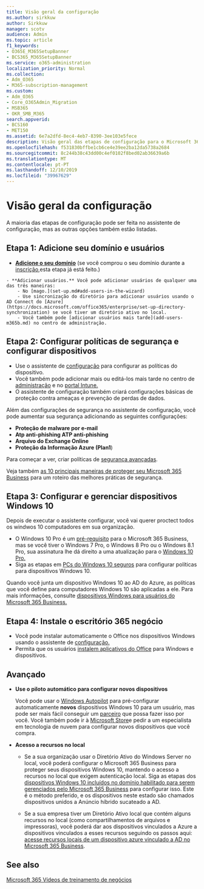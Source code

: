 ```yaml
---
title: Visão geral da configuração
ms.author: sirkkuw
author: Sirkkuw
manager: scotv
audience: Admin
ms.topic: article
f1_keywords:
- O365E_M365SetupBanner
- BCS365_M365SetupBanner
ms.service: o365-administration
localization_priority: Normal
ms.collection:
- Adm_O365
- M365-subscription-management
ms.custom:
- Adm_O365
- Core_O365Admin_Migration
- MSB365
- OKR_SMB_M365
search.appverid:
- BCS160
- MET150
ms.assetid: 6e7a2dfd-8ec4-4eb7-8390-3ee103e5fece
description: Visão geral das etapas de configuração para o Microsoft 365 Business.
ms.openlocfilehash: f531830bffbe1cb6ce4e39ee2ba12da5738a2684
ms.sourcegitcommit: 8c244b38c43dd00c4ef0102f8bed02ab36639a6b
ms.translationtype: MT
ms.contentlocale: pt-PT
ms.lasthandoff: 12/10/2019
ms.locfileid: "39967629"
---
```

# <a name="overview-of-setup"></a>Visão geral da configuração

A maioria das etapas de configuração pode ser feita no assistente de configuração, mas as outras opções também estão listadas.

## <a name="step-1-add-your-domain-and-users"></a>Etapa 1: Adicione seu domínio e usuários

   - **[Adicione o seu domínio](set-up.md#add-your-domain-to-personalize-sign-in)** (se você comprou o seu domínio durante a [inscrição,](sign-up.md)esta etapa já está feito.)

    - **Adicionar usuários.** Você pode adicionar usuários de qualquer uma das três maneiras:
        - No [mago.](set-up.md#add-users-in-the-wizard)
        - Use sincronização do diretório para adicionar usuários usando o AD Connect do [Azure](https://docs.microsoft.com/office365/enterprise/set-up-directory-synchronization) se você tiver um diretório ativo no local.
        - Você também pode [adicionar usuários mais tarde](add-users-m365b.md) no centro de administração.
## <a name="step-2-set-up-security-policies-and-configure-devices"></a>Etapa 2: Configurar políticas de segurança e configurar dispositivos 

  - Use o assistente de [configuração](set-up.md#protect-your-organization) para configurar as políticas do dispositivo. 
  - Você também pode adicionar mais ou editá-los mais tarde no centro de [administração](view-policies-and-devices.md) e no [portal Intune.](https://docs.microsoft.com/intune/tutorial-walkthrough-intune-portal)
  - O assistente de configuração também criará configurações básicas de proteção contra ameaças e prevenção de perdas de dados.
  
  Além das configurações de segurança no assistente de configuração, você pode aumentar sua segurança adicionando as seguintes configurações:


- **Proteção de malware por e-mail**
- **Atp anti-phishing ATP anti-phishing**
- **Arquivo do Exchange Online**
- **Proteção da Informação Azure (Plan1**)


Para começar a ver, criar políticas de [segurança avançadas](set-up-advanced-security.md).

Veja também [as 10 principais maneiras de proteger seu Microsoft 365 Business](https://docs.microsoft.com/office365/admin/security-and-compliance/secure-your-business-data) para um roteiro das melhores práticas de segurança.

## <a name="step-3-set-up-and-manage-windows-10-devices"></a>Etapa 3: Configurar e gerenciar dispositivos Windows 10

Depois de executar o assistente configurar, você vai querer proctect todos os windwos 10 computadores em sua organização.
  
- O Windows 10 Pro é um [pré-requisito](pre-requisites-for-data-protection.md) para o Microsoft 365 Business, mas se você tiver o Windows 7 Pro, o Windows 8 Pro ou o Windows 8.1 Pro, sua assinatura lhe dá direito a uma atualização para o [Windows 10 Pro.](https://docs.microsoft.com/microsoft-365/business/upgrade-to-windows-pro-creators-update)
- Siga as etapas em [PCs do Windows 10 seguros](secure-win-10-pcs.md) para configurar políticas para dispositivos Windows 10.

Quando você junta um dispositivo Windows 10 ao AD do Azure, as políticas que você define para computadores Windows 10 são aplicadas a ele. Para mais informações, consulte [dispositivos Windows para usuários do Microsoft 365 Business.](set-up-windows-devices.md)

## <a name="step-4-install-office-365-business"></a>Etapa 4: Instale o escritório 365 negócio
- Você pode instalar automaticamente o Office nos dispositivos Windows usando o assistente de [configuração.](set-up.md#deploy-office-365-client-apps)
- Permita que os usuários [instalem aplicativos do Office](https://docs.microsoft.com/office365/admin/setup/install-applications) para Windows e dispositivos.
     
## <a name="advanced"></a>Avançado
- **Use o piloto automático para configurar novos dispositivos**
            
     Você pode usar o [Windows Autopilot](add-autopilot-devices-and-profile.md) para pré-configurar automaticamente **novos** dispositivos Windows 10 para um usuário, mas pode ser mais fácil conseguir um [parceiro](https://www.microsoft.com/solution-providers/search) que possa fazer isso por você. Você também pode ir à [Microsoft Store](https://go.microsoft.com/fwlink/?linkid=874598)e pedir a um especialista em tecnologia de nuvem para configurar novos dispositivos que você compra.

- **Acesso a recursos no local**

     - Se a sua organização usar o Diretório Ativo do Windows Server no local, você poderá configurar o Microsoft 365 Business para proteger seus dispositivos Windows 10, mantendo o acesso a recursos no local que exigem autenticação local. Siga as etapas dos [dispositivos Windows 10 incluídos no domínio habilitado para serem gerenciados pelo Microsoft 365 Business](manage-windows-devices.md) para configurar isso. Este é o método preferido, e os dispositivos neste estado são chamados dispositivos unidos a Anúncio híbrido sucateado a AD.

    - Se a sua empresa tiver um Diretório Ativo local que contém alguns recursos no local (como compartilhamentos de arquivos e impressoras), você poderá dar aos dispositivos vinculados a Azure a dispositivos vinculados a esses recursos seguindo os passos aqui: [acesse recursos locais de um dispositivo azure vinculado a AD no Microsoft 365 Business](access-resources.md).

## <a name="see-also"></a>See also

[Microsoft 365 Vídeos de treinamento de negócios](https://support.office.com/article/6ab4bbcd-79cf-4000-a0bd-d42ce4d12816)

